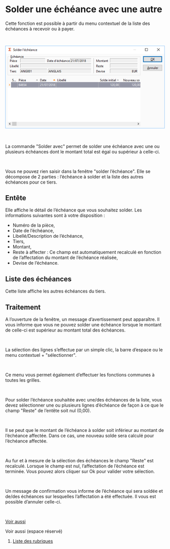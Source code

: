 # Solder une échéance avec une autre

Cette fonction est possible à partir du menu contextuel de la liste 
 des échéances à recevoir ou à payer.


 


![](../assets/images/Echeances/Solder_avec.png)


 


La commande "Solder avec" permet de solder une échéance avec 
 une ou plusieurs échéances dont le montant total est égal ou supérieur 
 à celle-ci.


 


Vous ne pouvez rien saisir dans la fenêtre "solder l’échéance". 
 Elle se décompose de 2 parties : l’échéance à solder et la liste des autres 
 échéances pour ce tiers.


## Entête


Elle affiche le détail de l’échéance que vous souhaitez solder. Les 
 informations suivantes sont à votre disposition :


* Numéro 
 de la pièce,
* Date 
 de l’échéance,
* Libellé/Description 
 de l’échéance,
* Tiers,
* Montant,
* Reste 
 à affecter : Ce champ est automatiquement recalculé en fonction de 
 l’affectation du montant de l’échéance réalisée,
* Devise 
 de l’échéance.


## Liste des échéances


Cette liste affiche les autres échéances du tiers.


## Traitement


A l’ouverture de la fenêtre, un message d’avertissement peut apparaître. 
 Il vous informe que vous ne pouvez solder une échéance lorsque le montant 
 de celle-ci est supérieur au montant total des échéances.


 


La sélection des lignes s’effectue par un simple clic, la barre d’espace 
 ou le menu contextuel + "sélectionner".


 


Ce menu vous permet également d’effectuer les fonctions communes à toutes 
 les grilles.


 


Pour solder l’échéance souhaitée avec une/des échéances de la liste, 
 vous devez sélectionner une ou plusieurs lignes d’échéance de façon à 
 ce que le champ "Reste" 
 de l’entête soit nul (0,00).


 


Il se peut que le montant de l’échéance à solder soit inférieur au montant 
 de l’échéance affectée. Dans ce cas, une nouveau solde sera calculé pour 
 l’échéance affectée.


 


Au fur et à mesure de la sélection des échéances le champ "Reste" est recalculé. Lorsque 
 le champ est nul, l’affectation de l’échéance est terminée. Vous pouvez 
 alors cliquer sur Ok pour valider votre sélection.


 


Un message de confirmation vous informe de l’échéance qui sera soldée 
 et de/des échéances sur lesquelles l’affectation a été effectuée. Il vous 
 est possible d’annuler celle-ci.


 


[Voir aussi](javascript:RelatedTopic0.Click())


Voir aussi (espace réservé)
 

1. [Liste des rubriques](#)



